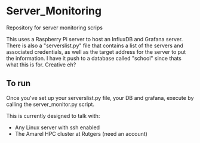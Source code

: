 # Server_Monitoring
Repository for server monitoring scrips

This uses a Raspberry Pi server to host an InfluxDB and Grafana server. 
There is also a "serverslist.py" file that contains a list of the servers and associated credentials, as well as the target address for the server to put the information. I have it push to a database called "school" since thats what this is for. Creative eh?

## To run
Once you've set up your serverslist.py file, your DB and grafana, execute by calling the server_monitor.py script. 

This is currently designed to talk with:
* Any Linux server with ssh enabled
* The Amarel HPC cluster at Rutgers (need an account)
